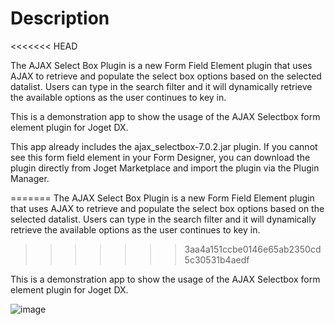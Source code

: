 # Description

<<<<<<< HEAD

The AJAX Select Box Plugin is a new Form Field Element plugin that uses AJAX to retrieve and populate the select box options based on the selected datalist. Users can type in the search filter and it will dynamically retrieve the available options as the user continues to key in.

This is a demonstration app to show the usage of the AJAX Selectbox form element plugin for Joget DX.

This app already includes the ajax_selectbox-7.0.2.jar plugin. If you cannot see this form field element in your Form Designer, you can download the plugin directly from Joget Marketplace and import the plugin via the Plugin Manager.

=======
The AJAX Select Box Plugin is a new Form Field Element plugin that uses AJAX to retrieve and populate the select box options based on the selected datalist. Users can type in the search filter and it will dynamically retrieve the available options as the user continues to key in.
>>>>>>> 3aa4a151ccbe0146e65ab2350cd5c30531b4aedf

This is a demonstration app to show the usage of the AJAX Selectbox form element plugin for Joget DX.


![image](https://github.com/user-attachments/assets/0503cf0f-bc00-4114-bb4e-dbdabc8e68e8)
